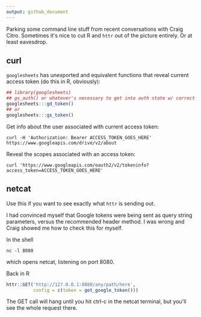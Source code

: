 ```yaml
---
output: github_document
---
```


Parking some command line stuff from recent conversations with Craig Citro. Sometimes it's nice to cut R and `httr` out of the picture entirely. Or at least eavesdrop.

## curl

`googlesheets` has unexported and equivalent functions that reveal current access token (do this in R, obviously):

```r
## library(googlesheets)
## gs_auth() or whatever's necessary to get into auth state w/ correct user
googlesheets:::gd_token()
## or
googlesheets:::gs_token()
```

Get info about the user associated with current access token:

```
curl -H 'Authorization: Bearer ACCESS_TOKEN_GOES_HERE' https://www.googleapis.com/drive/v2/about
```

Reveal the scopes associated with an access token:

```
curl 'https://www.googleapis.com/oauth2/v2/tokeninfo?access_token=ACCESS_TOKEN_GOES_HERE'
```

## netcat

Use this if you want to see exactly what `httr` is sending out.

I had convinced myself that Google tokens were being sent as query string parameters, versus the recommended header method. I was wrong and Craig showed me how to check this for myself.

In the shell

```
nc -l 8080
```

which opens netcat, listening on port 8080.

Back in R

```r
httr::GET('http://127.0.0.1:8080/any/path/here',
          config = c(token = get_google_token()))
```

The GET call will hang until you hit ctrl-c in the netcat terminal, but you'll see the whole request there.

